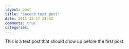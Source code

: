 ```yaml
---
layout: post
title: "Second test post"
date: 2011-12-17 21:42
comments: true
categories: 
---
```

This is a test post that should show up before the first post.
